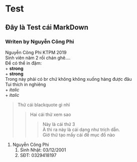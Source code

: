 Test
========================
## Đây là Test cái MarkDown <br>
### Writen by Nguyễn Công Phi

Nguyễn Công Phi KTPM 2019 <br> Sinh viên năm 2 rồi chán ghê....
<br>Để có thể in đậm:
    <br>+ **strong**
    <br>+ __strong__
<br>Trong này phải có br chứ không không xuống hàng được đâu
<br>Tui thích in nghiêng
    <br>+ *italic*
    <br>+ _italic_
> Thử cái blackquote gì nhỉ 
>> Hai cái thử xem sao
>>> Này là cái thứ 3
<br> À thì ra này là cái dạng như trích dẫn.
<br> Giờ thử tạo mấy cái đề mục đồ nào
1. Nguyễn Công Phi
    1. Sinh Nhật: 03/12/2001
    2. SĐT: 0329418197
    